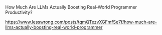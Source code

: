How Much Are LLMs Actually Boosting Real-World Programmer Productivity?

https://www.lesswrong.com/posts/tqmQTezvXGFmfSe7f/how-much-are-llms-actually-boosting-real-world-programmer
